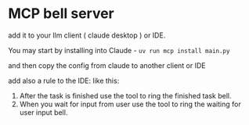 # MCP bell server

add it to your llm client ( claude desktop ) or IDE.

You may start by installing into Claude - `uv run mcp install main.py`

and then copy the config from claude to another client or IDE

add also a rule to the IDE: like this:

1. After the task is finished use the tool to ring the finished task bell.
2. When you wait for input from user use the tool to ring the waiting for user input bell.
